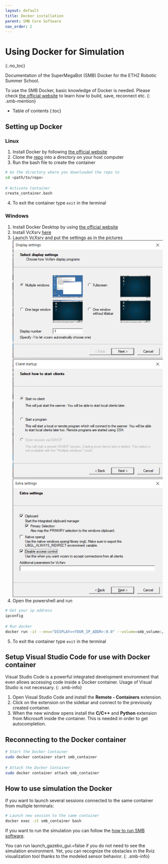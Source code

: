 ```yaml
---
layout: default
title: Docker installation
parent: SMB Core Software
nav_order: 2
---
```


# Using Docker for Simulation
{:.no_toc} 

Documentation of the SuperMegaBot (SMB) Docker for the ETHZ Robotic Summer School.

To use the SMB Docker, basic knowledge of Docker is needed. Please check [the official website](https://docs.docker.com) to learn how to build, save, reconnect etc.
{: .smb-mention}


* Table of contents
{:toc}

## Setting up Docker

### Linux
1. Install Docker by following [the official website](https://docs.docker.com/engine/install/)
2. Clone the [repo](https://github.com/ETHZ-RobotX/smb_docker/) into a directory on your host computer
3. Run the bash file to create the container

```bash
# Go the directory where you downloaded the repo to
cd <path/to/repo>

# Activate Container
create_container.bash
```

4. To exit the container type `exit` in the terminal


### Windows

1. Install Docker Desktop by using [the official website](https://docs.docker.com/desktop/windows/install/)
2. Install VcXsrv [here](https://sourceforge.net/projects/vcxsrv/)
3. Launch VcXsrv and put the settings as in the pictures
   ![setup 1](../images/docker_setup_1.png)
   ![setup 2](../images/docker_setup_2.png)
   ![setup 3](../images/docker_setup_3.png)
4. Open the powershell and run

```bash
# Get your ip address
ipconfig

# Run docker
docker run -it --env="DISPLAY=<YOUR_IP_ADDR>:0.0" --volume=smb_volume:/home/catkin_ws/src --net=host --name smb_container ethzrobotx/smb_docker bash
```

5. To exit the container type `exit` in the terminal

## Setup Visual Studio Code for use with Docker container

Visual Studio Code is a powerful integrated development environment that even allows accessing code inside a Docker container.
Usage of Visual Studio is not necessary.
{: .smb-info}

1. Open Visual Studio Code and install the **Remote - Containers** extension.
2. Click on the extension on the sidebar and connect to the previously created container.
3. When the new window opens install the **C/C++** and **Python** extension from Microsoft inside the container. This is needed in order to get autocompletion.

## Reconnecting to the Docker container

```bash
# Start the Docker Container
sudo docker container start smb_container

# Attach the Docker Container
sudo docker container attach smb_container
```

## How to use simulation the Docker

If you want to launch several sessions connected to the same container from multiple terminals: 

```bash
# Launch new session to the same container
docker exec -it smb_container bash
```

If you want to run the simulation you can follow the [how to run SMB software](https://ethz-robotx.github.io/SuperMegaBot/core-software/HowToRunSoftware.html).

You can run launch_gazebo_gui:=false if you do not need to see the simulation environment. Yet, you can recognize the obstacles in the Rviz visualization tool thanks to the modeled sensor behavior.
{: .smb-info}